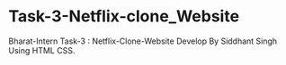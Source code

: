 # Task-3-Netflix-clone_Website

Bharat-Intern Task-3 : Netflix-Clone-Website Develop By Siddhant Singh Using HTML CSS.

